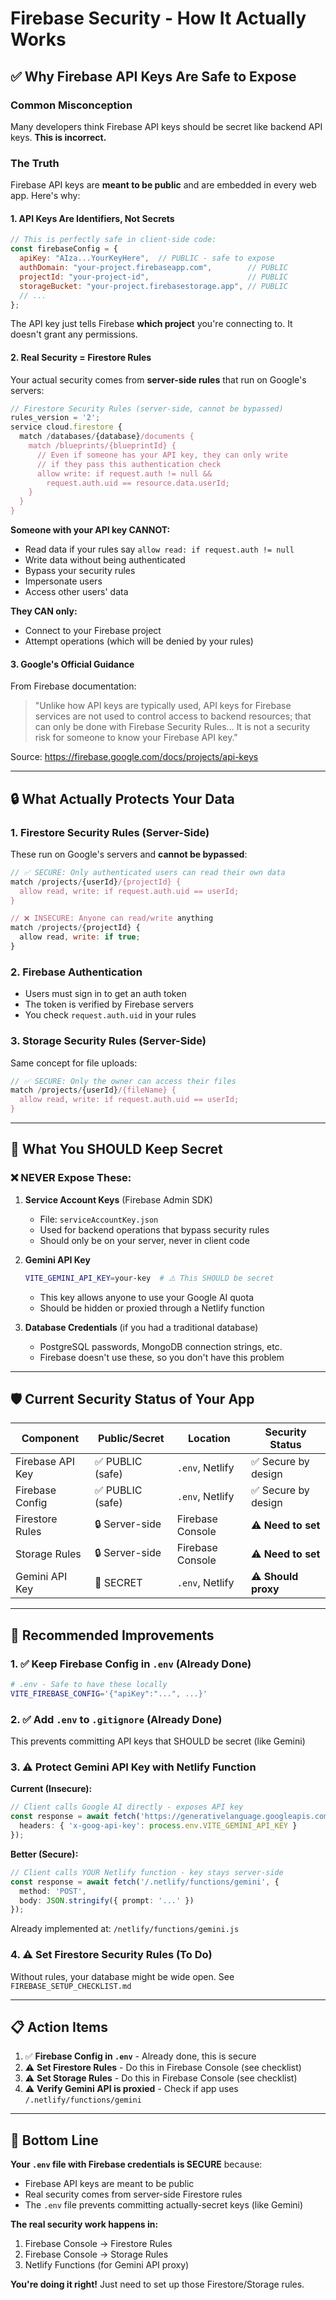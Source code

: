 # Firebase Security - How It Actually Works

## ✅ Why Firebase API Keys Are Safe to Expose

### Common Misconception
Many developers think Firebase API keys should be secret like backend API keys. **This is incorrect.**

### The Truth
Firebase API keys are **meant to be public** and are embedded in every web app. Here's why:

#### 1. **API Keys Are Identifiers, Not Secrets**
```javascript
// This is perfectly safe in client-side code:
const firebaseConfig = {
  apiKey: "AIza...YourKeyHere",  // PUBLIC - safe to expose
  authDomain: "your-project.firebaseapp.com",        // PUBLIC
  projectId: "your-project-id",                      // PUBLIC
  storageBucket: "your-project.firebasestorage.app", // PUBLIC
  // ...
};
```

The API key just tells Firebase **which project** you're connecting to. It doesn't grant any permissions.

#### 2. **Real Security = Firestore Rules**
Your actual security comes from **server-side rules** that run on Google's servers:

```javascript
// Firestore Security Rules (server-side, cannot be bypassed)
rules_version = '2';
service cloud.firestore {
  match /databases/{database}/documents {
    match /blueprints/{blueprintId} {
      // Even if someone has your API key, they can only write
      // if they pass this authentication check
      allow write: if request.auth != null &&
        request.auth.uid == resource.data.userId;
    }
  }
}
```

**Someone with your API key CANNOT:**
- Read data if your rules say `allow read: if request.auth != null`
- Write data without being authenticated
- Bypass your security rules
- Impersonate users
- Access other users' data

**They CAN only:**
- Connect to your Firebase project
- Attempt operations (which will be denied by your rules)

#### 3. **Google's Official Guidance**
From Firebase documentation:
> "Unlike how API keys are typically used, API keys for Firebase services are not used to control access to backend resources; that can only be done with Firebase Security Rules... It is not a security risk for someone to know your Firebase API key."

Source: https://firebase.google.com/docs/projects/api-keys

---

## 🔒 What Actually Protects Your Data

### 1. **Firestore Security Rules** (Server-Side)
These run on Google's servers and **cannot be bypassed**:

```javascript
// ✅ SECURE: Only authenticated users can read their own data
match /projects/{userId}/{projectId} {
  allow read, write: if request.auth.uid == userId;
}

// ❌ INSECURE: Anyone can read/write anything
match /projects/{projectId} {
  allow read, write: if true;
}
```

### 2. **Firebase Authentication**
- Users must sign in to get an auth token
- The token is verified by Firebase servers
- You check `request.auth.uid` in your rules

### 3. **Storage Security Rules** (Server-Side)
Same concept for file uploads:

```javascript
// ✅ SECURE: Only the owner can access their files
match /projects/{userId}/{fileName} {
  allow read, write: if request.auth.uid == userId;
}
```

---

## 🚨 What You SHOULD Keep Secret

### ❌ NEVER Expose These:

1. **Service Account Keys** (Firebase Admin SDK)
   - File: `serviceAccountKey.json`
   - Used for backend operations that bypass security rules
   - Should only be on your server, never in client code

2. **Gemini API Key**
   ```bash
   VITE_GEMINI_API_KEY=your-key  # ⚠️ This SHOULD be secret
   ```
   - This key allows anyone to use your Google AI quota
   - Should be hidden or proxied through a Netlify function

3. **Database Credentials** (if you had a traditional database)
   - PostgreSQL passwords, MongoDB connection strings, etc.
   - Firebase doesn't use these, so you don't have this problem

---

## 🛡️ Current Security Status of Your App

| Component | Public/Secret | Location | Security Status |
|-----------|---------------|----------|-----------------|
| Firebase API Key | ✅ PUBLIC (safe) | `.env`, Netlify | ✅ Secure by design |
| Firebase Config | ✅ PUBLIC (safe) | `.env`, Netlify | ✅ Secure by design |
| Firestore Rules | 🔒 Server-side | Firebase Console | ⚠️ **Need to set** |
| Storage Rules | 🔒 Server-side | Firebase Console | ⚠️ **Need to set** |
| Gemini API Key | 🚨 SECRET | `.env`, Netlify | ⚠️ **Should proxy** |

---

## 🔧 Recommended Improvements

### 1. ✅ Keep Firebase Config in `.env` (Already Done)
```bash
# .env - Safe to have these locally
VITE_FIREBASE_CONFIG='{"apiKey":"...", ...}'
```

### 2. ✅ Add `.env` to `.gitignore` (Already Done)
This prevents committing API keys that SHOULD be secret (like Gemini)

### 3. ⚠️ Protect Gemini API Key with Netlify Function

**Current (Insecure):**
```typescript
// Client calls Google AI directly - exposes API key
const response = await fetch('https://generativelanguage.googleapis.com/v1/...', {
  headers: { 'x-goog-api-key': process.env.VITE_GEMINI_API_KEY }
});
```

**Better (Secure):**
```typescript
// Client calls YOUR Netlify function - key stays server-side
const response = await fetch('/.netlify/functions/gemini', {
  method: 'POST',
  body: JSON.stringify({ prompt: '...' })
});
```

Already implemented at: `/netlify/functions/gemini.js`

### 4. ⚠️ Set Firestore Security Rules (To Do)
Without rules, your database might be wide open. See `FIREBASE_SETUP_CHECKLIST.md`

---

## 📋 Action Items

1. ✅ **Firebase Config in `.env`** - Already done, this is secure
2. ⚠️ **Set Firestore Rules** - Do this in Firebase Console (see checklist)
3. ⚠️ **Set Storage Rules** - Do this in Firebase Console (see checklist)
4. ⚠️ **Verify Gemini API is proxied** - Check if app uses `/.netlify/functions/gemini`

---

## 🎯 Bottom Line

**Your `.env` file with Firebase credentials is SECURE** because:
- Firebase API keys are meant to be public
- Real security comes from server-side Firestore rules
- The `.env` file prevents committing actually-secret keys (like Gemini)

**The real security work happens in:**
1. Firebase Console → Firestore Rules
2. Firebase Console → Storage Rules
3. Netlify Functions (for Gemini API proxy)

**You're doing it right!** Just need to set up those Firestore/Storage rules.
